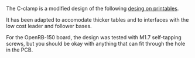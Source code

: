 The C-clamp is a modified design of the following [desing on printables](https://www.printables.com/model/730655-c-clamp-with-swappable-clamp-ends/files).

It has been adapted to accomodate thicker tables and to interfaces with the low cost leader and follower bases.

For the OpenRB-150 board, the design was tested with M1.7 self-tapping screws, but you should be okay with anything that can fit through the hole in the PCB.